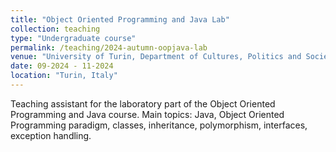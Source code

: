 ```yaml
---
title: "Object Oriented Programming and Java Lab"
collection: teaching
type: "Undergraduate course"
permalink: /teaching/2024-autumn-oopjava-lab
venue: "University of Turin, Department of Cultures, Politics and Society"
date: 09-2024 - 11-2024
location: "Turin, Italy"
---
```


Teaching assistant for the laboratory part of the Object Oriented Programming and Java course. Main topics: Java, Object Oriented Programming paradigm, classes, inheritance, polymorphism, interfaces, exception handling.

<!-- Heading 1
======

Heading 2
======

Heading 3
====== -->